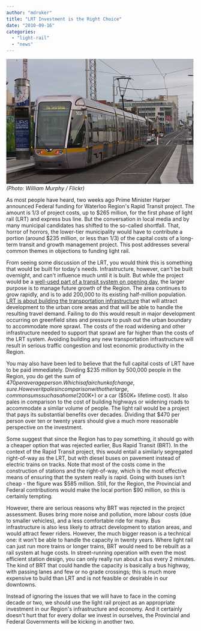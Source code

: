 ```yaml
---
author: "mdruker"
title: "LRT Investment is the Right Choice"
date: "2010-09-16"
categories: 
  - "light-rail"
  - "news"
---
```


[![](/images/4160656383_ea5eea5e97_d.jpg "Luas tram in Dublin")](https://www.flickr.com/photos/infomatique/4160656383/)
*(Photo: William Murphy / Flickr)*

As most people have heard, two weeks ago Prime Minister Harper announced Federal funding for Waterloo Region's Rapid Transit project. The amount is 1/3 of project costs, up to $265 million, for the first phase of light rail (LRT) and express bus line. But the conversation in local media and by many municipal candidates has shifted to the so-called shortfall. That, horror of horrors, the lower-tier municipality would have to contribute a portion (around $235 million, or less than 1/3) of the capital costs of a long-term transit and growth management project. This post addresses several common themes in objections to funding light rail.

From seeing some discussion of the LRT, you would think this is something that would be built for today's needs. Infrastructure, however, can't be built overnight, and can't influence much until it is built. But while the project would be a [well-used part of a transit system on opening day](https://news.therecord.com/Opinions/Editorials/article/619374 "My column on light rail in the Record last year"), the larger purpose is to manage future growth of the Region. The area continues to grow rapidly, and is to add 200,000 to its existing half-million population. [LRT is about building the transportation infrastructure](https://psystenance.com/2010/08/20/growing-waterloo-region-up-with-transit-infrastructure/ "My recent Record column on LRT") that will attract development to the urban core areas and that will be able to handle the resulting travel demand. Failing to do this would result in major development occurring on greenfield sites and pressure to push out the urban boundary to accommodate more sprawl. The costs of the road widening and other infrastructure needed to support that sprawl are far higher than the costs of the LRT system. Avoiding building any new transportation infrastructure will result in serious traffic congestion and lost economic productivity in the Region.<!--more-->

You may also have been led to believe that the full capital costs of LRT have to be paid immediately. Dividing $235 million by 500,000 people in the Region, you do get the sum of $470 per average person. Which is a fair chunk of change, sure. However it pales in comparison with other large, common sums such as a home ($200K+) or a car ($50K+ lifetime cost). It also pales in comparison to the cost of building highways or widening roads to accommodate a similar volume of people. The light rail would be a project that pays its substantial benefits over decades. Dividing that $470 per person over ten or twenty years should give a much more reasonable perspective on the investment.

Some suggest that since the Region has to pay something, it should go with a cheaper option that was rejected earlier, Bus Rapid Transit (BRT). In the context of the Rapid Transit project, this would entail a similarly segregated right-of-way as the LRT, but with diesel buses on pavement instead of electric trains on tracks. Note that most of the costs come in the construction of stations and the right-of-way, which is the most effective means of ensuring that the system really is rapid. Going with buses isn't cheap - the figure was $585 million. Still, for the Region, the Provincial and Federal contributions would make the local portion $90 million, so this is certainly tempting.

However, there are serious reasons why BRT was rejected in the project assessment. Buses bring more noise and pollution, more labour costs (due to smaller vehicles), and a less comfortable ride for many. Bus infrastructure is also less likely to attract development to station areas, and would attract fewer riders. However, the much bigger reason is a technical one: it won't be able to handle the capacity in twenty years. Where light rail can just run more trains or longer trains, BRT would need to be rebuilt as a rail system at huge costs. In street-running operation with even the most efficient station design, you can only really run about a bus every 2 minutes. The kind of BRT that could handle the capacity is basically a bus highway, with passing lanes and few or no grade crossings; this is much more expensive to build than LRT and is not feasible or desirable in our downtowns.

Instead of ignoring the issues that we will have to face in the coming decade or two, we should use the light rail project as an appropriate investment in our Region's infrastructure and economy. And it certainly doesn't hurt that for every dollar we invest in ourselves, the Provincial and Federal Governments will be kicking in another two.
